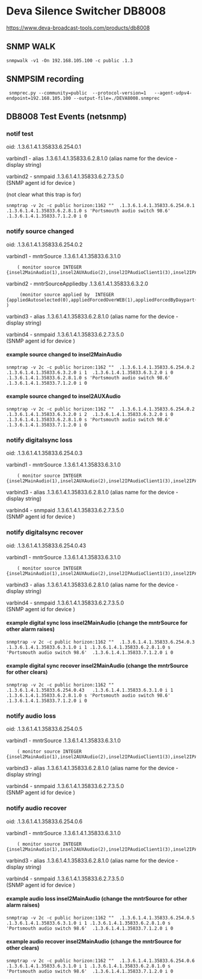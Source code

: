 # Deva Silence Switcher  DB8008

https://www.deva-broadcast-tools.com/products/db8008

## SNMP WALK

```
snmpwalk -v1 -On 192.168.105.100 -c public .1.3
```


## SNMPSIM recording

```
 snmprec.py --community=public  --protocol-version=1   --agent-udpv4-endpoint=192.168.105.100 --output-file=./DEVA8008.snmprec
```

## DB8008 Test Events (netsnmp)

### notif test

oid: .1.3.6.1.4.1.35833.6.254.0.1

varbind1 - alias .1.3.6.1.4.1.35833.6.2.8.1.0
           (alias name for the device - display string)

varbind2 - snmpaid .1.3.6.1.4.1.35833.6.2.7.3.5.0  
           (SNMP agent id for device )

(not clear what this trap is for)

```
snmptrap -v 2c -c public horizon:1162 ""  .1.3.6.1.4.1.35833.6.254.0.1   .1.3.6.1.4.1.35833.6.2.8.1.0 s 'Portsmouth audio switch 98.6'  .1.3.6.1.4.1.35833.7.1.2.0 i 0

```

### notify source changed

oid: .1.3.6.1.4.1.35833.6.254.0.2


varbind1 - mntrSource .1.3.6.1.4.1.35833.6.3.1.0

        ( monitor source INTEGER {insel2MainAudio(1),insel2AUXAudio(2),insel2IPAudioClient1(3),insel2IPAudioClient2(4),insel2IPAudioClient3(5),insel2RTPReceiver(6),insel2MP3Player(7),insel2MainAnalog(13),insel2MainDigital(14),insel2AUXAnalog(15),insel2AUXDigital(16),insel2Auto(128))

varbind2 - mntrSourceAppliedby .1.3.6.1.4.1.35833.6.3.2.0 

         (monitor source applied by  INTEGER {appliedAutoselected(0),appliedForcedOverWEB(1),appliedForcedByDaypart(2),appliedForcedOverSNMP(3),appliedForcedByGPI(4)} )

varbind3 - alias .1.3.6.1.4.1.35833.6.2.8.1.0
           (alias name for the device - display string)

varbind4 - snmpaid .1.3.6.1.4.1.35833.6.2.7.3.5.0  
           (SNMP agent id for device )

         
#### example source changed to insel2MainAudio

```
snmptrap -v 2c -c public horizon:1162 ""  .1.3.6.1.4.1.35833.6.254.0.2  .1.3.6.1.4.1.35833.6.3.2.0 i 1  .1.3.6.1.4.1.35833.6.3.2.0 i 0 .1.3.6.1.4.1.35833.6.2.8.1.0 s 'Portsmouth audio switch 98.6'  .1.3.6.1.4.1.35833.7.1.2.0 i 0

```

#### example source changed to insel2AUXAudio

```
snmptrap -v 2c -c public horizon:1162 ""  .1.3.6.1.4.1.35833.6.254.0.2  .1.3.6.1.4.1.35833.6.3.2.0 i 2  .1.3.6.1.4.1.35833.6.3.2.0 i 0 .1.3.6.1.4.1.35833.6.2.8.1.0 s 'Portsmouth audio switch 98.6'  .1.3.6.1.4.1.35833.7.1.2.0 i 0

```


### notify digitalsync loss

oid: .1.3.6.1.4.1.35833.6.254.0.3


varbind1 - mntrSource .1.3.6.1.4.1.35833.6.3.1.0

        ( monitor source INTEGER {insel2MainAudio(1),insel2AUXAudio(2),insel2IPAudioClient1(3),insel2IPAudioClient2(4),insel2IPAudioClient3(5),insel2RTPReceiver(6),insel2MP3Player(7),insel2MainAnalog(13),insel2MainDigital(14),insel2AUXAnalog(15),insel2AUXDigital(16),insel2Auto(128))

varbind3 - alias .1.3.6.1.4.1.35833.6.2.8.1.0
           (alias name for the device - display string)

varbind4 - snmpaid .1.3.6.1.4.1.35833.6.2.7.3.5.0  
           (SNMP agent id for device )
           
### notify digitalsync recover

oid: .1.3.6.1.4.1.35833.6.254.0.43

varbind1 - mntrSource .1.3.6.1.4.1.35833.6.3.1.0

        ( monitor source INTEGER {insel2MainAudio(1),insel2AUXAudio(2),insel2IPAudioClient1(3),insel2IPAudioClient2(4),insel2IPAudioClient3(5),insel2RTPReceiver(6),insel2MP3Player(7),insel2MainAnalog(13),insel2MainDigital(14),insel2AUXAnalog(15),insel2AUXDigital(16),insel2Auto(128))

varbind3 - alias .1.3.6.1.4.1.35833.6.2.8.1.0
           (alias name for the device - display string)

varbind4 - snmpaid .1.3.6.1.4.1.35833.6.2.7.3.5.0  
           (SNMP agent id for device )


#### example digital sync loss insel2MainAudio (change the mntrSource for other alarm raises)

```
snmptrap -v 2c -c public horizon:1162 ""  .1.3.6.1.4.1.35833.6.254.0.3   .1.3.6.1.4.1.35833.6.3.1.0 i 1 .1.3.6.1.4.1.35833.6.2.8.1.0 s 'Portsmouth audio switch 98.6'  .1.3.6.1.4.1.35833.7.1.2.0 i 0

```

#### example digital sync recover insel2MainAudio  (change the mntrSource for other clears)

```
snmptrap -v 2c -c public horizon:1162 ""  .1.3.6.1.4.1.35833.6.254.0.43   .1.3.6.1.4.1.35833.6.3.1.0 i 1 .1.3.6.1.4.1.35833.6.2.8.1.0 s 'Portsmouth audio switch 98.6'  .1.3.6.1.4.1.35833.7.1.2.0 i 0

```


### notify audio loss

oid: .1.3.6.1.4.1.35833.6.254.0.5


varbind1 - mntrSource .1.3.6.1.4.1.35833.6.3.1.0

        ( monitor source INTEGER {insel2MainAudio(1),insel2AUXAudio(2),insel2IPAudioClient1(3),insel2IPAudioClient2(4),insel2IPAudioClient3(5),insel2RTPReceiver(6),insel2MP3Player(7),insel2MainAnalog(13),insel2MainDigital(14),insel2AUXAnalog(15),insel2AUXDigital(16),insel2Auto(128))

varbind3 - alias .1.3.6.1.4.1.35833.6.2.8.1.0
           (alias name for the device - display string)

varbind4 - snmpaid .1.3.6.1.4.1.35833.6.2.7.3.5.0  
           (SNMP agent id for device )
           
### notify audio recover

oid: .1.3.6.1.4.1.35833.6.254.0.6

varbind1 - mntrSource .1.3.6.1.4.1.35833.6.3.1.0

        ( monitor source INTEGER {insel2MainAudio(1),insel2AUXAudio(2),insel2IPAudioClient1(3),insel2IPAudioClient2(4),insel2IPAudioClient3(5),insel2RTPReceiver(6),insel2MP3Player(7),insel2MainAnalog(13),insel2MainDigital(14),insel2AUXAnalog(15),insel2AUXDigital(16),insel2Auto(128))

varbind3 - alias .1.3.6.1.4.1.35833.6.2.8.1.0
           (alias name for the device - display string)

varbind4 - snmpaid .1.3.6.1.4.1.35833.6.2.7.3.5.0  
           (SNMP agent id for device )

#### example  audio loss insel2MainAudio (change the mntrSource for other alarm raises)

```
snmptrap -v 2c -c public horizon:1162 ""  .1.3.6.1.4.1.35833.6.254.0.5   .1.3.6.1.4.1.35833.6.3.1.0 i 1 .1.3.6.1.4.1.35833.6.2.8.1.0 s 'Portsmouth audio switch 98.6'  .1.3.6.1.4.1.35833.7.1.2.0 i 0

```

#### example  audio recover insel2MainAudio  (change the mntrSource for other clears)

```
snmptrap -v 2c -c public horizon:1162 ""  .1.3.6.1.4.1.35833.6.254.0.6   .1.3.6.1.4.1.35833.6.3.1.0 i 1 .1.3.6.1.4.1.35833.6.2.8.1.0 s 'Portsmouth audio switch 98.6'  .1.3.6.1.4.1.35833.7.1.2.0 i 0

```
